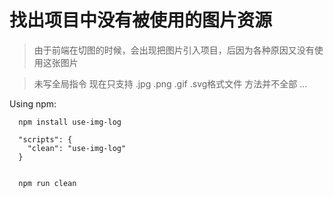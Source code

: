 # 找出项目中没有被使用的图片资源
> 由于前端在切图的时候，会出现把图片引入项目，后因为各种原因又没有使用这张图片

> 未写全局指令 
> 现在只支持 .jpg .png .gif .svg格式文件
> 方法并不全部 ...

Using npm:
```
  npm install use-img-log

  "scripts": {
    "clean": "use-img-log"
  }


  npm run clean
```

